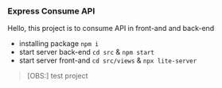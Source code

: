 ### Express Consume API

Hello, this project is to consume API in front-and and back-end

- installing package `npm i`
- start server back-end `cd src` & `npm start`
- start server front-and `cd src/views` & `npx lite-server`

> [OBS:] test project
